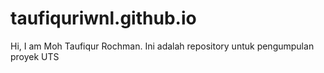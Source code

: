 # taufiquriwnl.github.io
Hi, I am Moh Taufiqur Rochman. Ini adalah repository untuk pengumpulan proyek UTS
